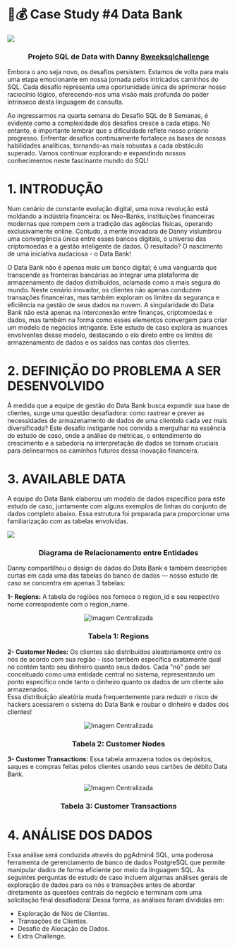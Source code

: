 # 🏦💰  Case Study #4 Data Bank
<img src="https://8weeksqlchallenge.com/images/case-study-designs/4.png">
</p>

<h3 align="center">Projeto SQL de Data with Danny <a href="https://8weeksqlchallenge.com/">8weeksqlchallenge</a></h3>

Embora o ano seja novo, os desafios persistem. Estamos de volta para mais uma etapa emocionante em nossa jornada pelos intricados caminhos do SQL. Cada desafio representa uma oportunidade única de aprimorar nosso raciocínio lógico, oferecendo-nos uma visão mais profunda do poder intrínseco desta linguagem de consulta.

Ao ingressarmos na quarta semana do Desafio SQL de 8 Semanas, é evidente como a complexidade dos desafios cresce a cada etapa. No entanto, é importante lembrar que a dificuldade reflete nosso próprio progresso. Enfrentar desafios continuamente fortalece as bases de nossas habilidades analíticas, tornando-as mais robustas a cada obstáculo superado. Vamos continuar explorando e expandindo nossos conhecimentos neste fascinante mundo do SQL!


# 1. INTRODUÇÃO
Num cenário de constante evolução digital, uma nova revolução está moldando a indústria financeira: os Neo-Banks, instituições financeiras modernas que rompem com a tradição das agências físicas, operando exclusivamente online. Contudo, a mente inovadora de Danny vislumbrou uma convergência única entre esses bancos digitais, o universo das criptomoedas e a gestão inteligente de dados. O resultado? O nascimento de uma iniciativa audaciosa - o Data Bank!

O Data Bank não é apenas mais um banco digital; é uma vanguarda que transcende as fronteiras bancárias ao integrar uma plataforma de armazenamento de dados distribuídos, aclamada como a mais segura do mundo. Neste cenário inovador, os clientes não apenas conduzem transações financeiras, mas também exploram os limites da segurança e eficiência na gestão de seus dados na nuvem. A singularidade do Data Bank não está apenas na interconexão entre finanças, criptomoedas e dados, mas também na forma como esses elementos convergem para criar um modelo de negócios intrigante. Este estudo de caso explora as nuances envolventes desse modelo, destacando o elo direto entre os limites de armazenamento de dados e os saldos nas contas dos clientes.

# 2. DEFINIÇÃO DO PROBLEMA A SER DESENVOLVIDO
À medida que a equipe de gestão do Data Bank busca expandir sua base de clientes, surge uma questão desafiadora: como rastrear e prever as necessidades de armazenamento de dados de uma clientela cada vez mais diversificada? Este desafio instigante nos convida a mergulhar na essência do estudo de caso, onde a análise de métricas, o entendimento do crescimento e a sabedoria na interpretação de dados se tornam cruciais para delinearmos os caminhos futuros dessa inovação financeira.

# 3. AVAILABLE DATA
A equipe do Data Bank elaborou um modelo de dados específico para este estudo de caso, juntamente com alguns exemplos de linhas do conjunto de dados completo abaixo. Essa estrutura foi preparada para proporcionar uma familiarização com as tabelas envolvidas.

<img src="https://user-images.githubusercontent.com/81607668/130343339-8c9ff915-c88c-4942-9175-9999da78542c.png">
</p>
<h3 align="center">Diagrama de Relacionamento entre Entidades</h3>

Danny compartilhou o design de dados do Data Bank e também descrições curtas em cada uma das tabelas do banco de dados — nosso estudo de caso se concentra em apenas 3 tabelas:

**1- Regions:** A tabela de regiões nos fornece o region_id e seu respectivo nome correspodente com o region_name.
<p align="center">
    <img src="https://user-images.githubusercontent.com/81607668/130551759-28cb434f-5cae-4832-a35f-0e2ce14c8811.png" alt="Imagem Centralizada">
</p>
<h3 align="center">Tabela 1: Regions </h3>

**2- Customer Nodes:** Os clientes são distribuídos aleatoriamente entre os nós de acordo com sua região - isso também especifica exatamente qual nó contém tanto seu dinheiro quanto seus dados. Cada "nó" pode ser conceituado como uma entidade central no sistema, representando um ponto específico onde tanto o dinheiro quanto os dados de um cliente são armazenados.  
Essa distribuição aleatória muda frequentemente para reduzir o risco de hackers acessarem o sistema do Data Bank e roubar o dinheiro e dados dos clientes!

<p align="center">
    <img src="https://user-images.githubusercontent.com/81607668/130551806-90a22446-4133-45b5-927c-b5dd918f1fa5.png" 
    alt="Imagem Centralizada">
</p>
<h3 align="center">Tabela 2: Customer Nodes </h3>

**3- Customer Transactions:** Essa tabela armazena todos os depósitos, saques e compras feitas pelos clientes usando seus cartões de débito Data Bank.
<p align="center">
    <img src="https://user-images.githubusercontent.com/81607668/130551879-2d6dfc1f-bb74-4ef0-aed6-42c831281760.png" 
    alt="Imagem Centralizada">
</p>
<h3 align="center">Tabela 3: Customer Transactions </h3>

# 4. ANÁLISE DOS DADOS
Essa análise será conduzida através do pgAdmin4 SQL, uma poderosa ferramenta de gerenciamento de banco de dados PostgreSQL que permite manipular dados de forma eficiente por meio da linguagem SQL.
As seguintes perguntas de estudo de caso incluem algumas análises gerais de exploração de dados para os nós e transações antes de abordar diretamente as questões centrais do negócio e terminam com uma solicitação final desafiadora! Dessa forma, as análises foram divididas em:

- Exploração de Nós de Clientes.
- Transações de Clientes.
- Desafio de Alocação de Dados.
- Extra Challenge.



